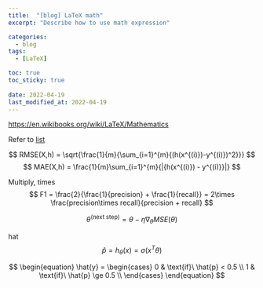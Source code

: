 ```yaml
---
title:  "[blog] LaTeX math"
excerpt: "Describe how to use math expression"

categories:
  - blog
tags:
  - [LaTeX]

toc: true
toc_sticky: true
 
date: 2022-04-19
last_modified_at: 2022-04-19
---
```


<https://en.wikibooks.org/wiki/LaTeX/Mathematics>

Refer to [list](https://oeis.org/wiki/List_of_LaTeX_mathematical_symbols)

$$
    RMSE(X,h) = \sqrt{\frac{1}{m}{\sum_{i=1}^{m}{(h(x^{(i)})-y^{(i)})^2}}}
$$
$$
    MAE(X,h) = \frac{1}{m}\sum_{i=1}^{m}{|{h(x^{(i)}) - y^{(i)}}|}
$$

Multiply, times
$$
    F1 = \frac{2}{\frac{1}{precision} + \frac{1}{recall}} = 2\times \frac{precision\times recall}{precision + recall}
$$

$$
    \theta^{(\text{next step})} = \theta - \eta\nabla_{\theta}MSE(\theta)
$$

hat
$$
  \hat{p} = h_{\theta}(x) = \sigma(x^{T}\theta)
$$

$$
\begin{equation}
    \hat{y} = \begin{cases}
        0 & \text{if}\ \hat{p} < 0.5 \\
        1 & \text{if}\ \hat{p} \ge 0.5 \\
    \end{cases}
\end{equation}
$$
